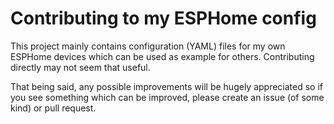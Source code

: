 # Contributing to my ESPHome config

This project mainly contains configuration (YAML) files for my own ESPHome devices which can be used as example for others.
Contributing directly may not seem that useful.

That being said, any possible improvements will be hugely appreciated so if you see something which can be improved, please create an issue (of some kind) or pull request.

